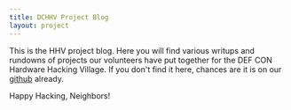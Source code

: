 ```yaml
---
title: DCHHV Project Blog
layout: project 
---
```


This is the HHV project blog. Here you will find various writups and rundowns of projects our volunteers have put together for the DEF CON Hardware Hacking Village. If you don't find it here, chances are it is on our [github](https://github.com/dchhv) already.

Happy Hacking, Neighbors!
